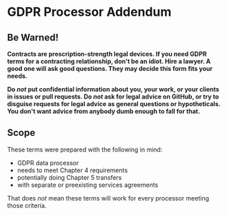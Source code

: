 # GDPR Processor Addendum

## Be Warned!

**Contracts are prescription-strength legal devices.  If you need GDPR terms for a contracting relationship, don't be an idiot.  Hire a lawyer.  A good one will ask good questions.  They may decide this form fits your needs.**

**Do _not_ put confidential information about you, your work, or your clients in issues or pull requests.  Do _not_ ask for legal advice on GitHub, or try to disguise requests for legal advice as general questions or hypotheticals.  You don't want advice from anybody dumb enough to fall for that.**

## Scope

These terms were prepared with the following in mind:

- GDPR data processor
- needs to meet Chapter 4 requirements
- potentially doing Chapter 5 transfers
- with separate or preexisting services agreements

That does _not_ mean these terms will work for every processor meeting those criteria.
